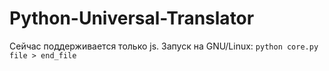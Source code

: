 # Python-Universal-Translator
Cейчас поддерживается только js.
Запуск на GNU/Linux:
`python core.py file > end_file`

